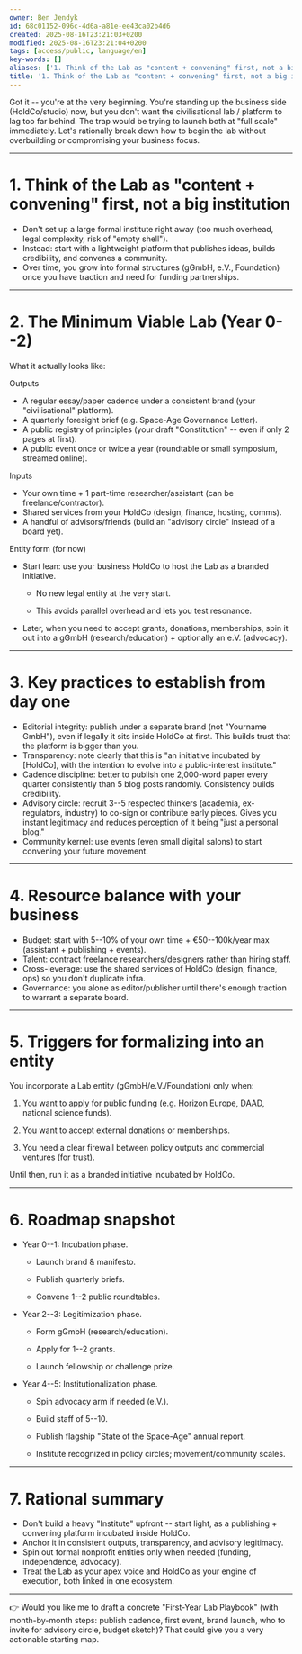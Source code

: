 ```yaml
---
owner: Ben Jendyk
id: 68c01152-096c-4d6a-a81e-ee43ca02b4d6
created: 2025-08-16T23:21:03+0200
modified: 2025-08-16T23:21:04+0200
tags: [access/public, language/en]
key-words: []
aliases: ['1. Think of the Lab as "content + convening" first, not a big institution']
title: '1. Think of the Lab as "content + convening" first, not a big institution'
---
```


Got it -- you're at the very beginning. You're standing up the business side (HoldCo/studio) now, but you don't want the civilisational lab / platform to lag too far behind. The trap would be trying to launch both at "full scale" immediately. Let's rationally break down how to begin the lab without overbuilding or compromising your business focus.
* * *

# 1. Think of the Lab as "content + convening" first, not a big institution
- Don't set up a large formal institute right away (too much overhead, legal complexity, risk of "empty shell").
- Instead: start with a lightweight platform that publishes ideas, builds credibility, and convenes a community.
- Over time, you grow into formal structures (gGmbH, e.V., Foundation) once you have traction and need for funding partnerships.
* * *

# 2. The Minimum Viable Lab (Year 0--2)

  

What it actually looks like:

  

Outputs

- A regular essay/paper cadence under a consistent brand (your "civilisational" platform).
- A quarterly foresight brief (e.g. Space-Age Governance Letter).
- A public registry of principles (your draft "Constitution" -- even if only 2 pages at first).
- A public event once or twice a year (roundtable or small symposium, streamed online).

  

Inputs

- Your own time + 1 part-time researcher/assistant (can be freelance/contractor).
- Shared services from your HoldCo (design, finance, hosting, comms).
- A handful of advisors/friends (build an "advisory circle" instead of a board yet).

  

Entity form (for now)

- Start lean: use your business HoldCo to host the Lab as a branded initiative.

    - No new legal entity at the very start.

    - This avoids parallel overhead and lets you test resonance.
- Later, when you need to accept grants, donations, memberships, spin it out into a gGmbH (research/education) + optionally an e.V. (advocacy).
* * *

# 3. Key practices to establish from day one

- Editorial integrity: publish under a separate brand (not "Yourname GmbH"), even if legally it sits inside HoldCo at first. This builds trust that the platform is bigger than you.
- Transparency: note clearly that this is "an initiative incubated by [HoldCo], with the intention to evolve into a public-interest institute."
- Cadence discipline: better to publish one 2,000-word paper every quarter consistently than 5 blog posts randomly. Consistency builds credibility.
- Advisory circle: recruit 3--5 respected thinkers (academia, ex-regulators, industry) to co-sign or contribute early pieces. Gives you instant legitimacy and reduces perception of it being "just a personal blog."
- Community kernel: use events (even small digital salons) to start convening your future movement.
* * *

# 4. Resource balance with your business

- Budget: start with 5--10% of your own time + €50--100k/year max (assistant + publishing + events).
- Talent: contract freelance researchers/designers rather than hiring staff.
- Cross-leverage: use the shared services of HoldCo (design, finance, ops) so you don't duplicate infra.
- Governance: you alone as editor/publisher until there's enough traction to warrant a separate board.
* * *

# 5. Triggers for formalizing into an entity

  

You incorporate a Lab entity (gGmbH/e.V./Foundation) only when:

1. You want to apply for public funding (e.g. Horizon Europe, DAAD, national science funds).

2. You want to accept external donations or memberships.

3. You need a clear firewall between policy outputs and commercial ventures (for trust).

  

Until then, run it as a branded initiative incubated by HoldCo.

* * *

# 6. Roadmap snapshot

- Year 0--1: Incubation phase.

    - Launch brand & manifesto.

    - Publish quarterly briefs.

    - Convene 1--2 public roundtables.
- Year 2--3: Legitimization phase.

    - Form gGmbH (research/education).

    - Apply for 1--2 grants.

    - Launch fellowship or challenge prize.
- Year 4--5: Institutionalization phase.

    - Spin advocacy arm if needed (e.V.).

    - Build staff of 5--10.

    - Publish flagship "State of the Space-Age" annual report.

    - Institute recognized in policy circles; movement/community scales.
* * *

# 7. Rational summary

- Don't build a heavy "Institute" upfront -- start light, as a publishing + convening platform incubated inside HoldCo.
- Anchor it in consistent outputs, transparency, and advisory legitimacy.
- Spin out formal nonprofit entities only when needed (funding, independence, advocacy).
- Treat the Lab as your apex voice and HoldCo as your engine of execution, both linked in one ecosystem.
* * *

👉 Would you like me to draft a concrete "First-Year Lab Playbook" (with month-by-month steps: publish cadence, first event, brand launch, who to invite for advisory circle, budget sketch)? That could give you a very actionable starting map.